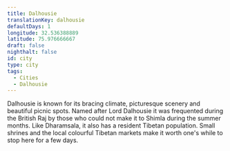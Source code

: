 ```yaml
---
title: Dalhousie
translationKey: dalhousie
defaultDays: 1
longitude: 32.536388889
latitude: 75.976666667
draft: false
nighthalt: false
id: city
type: city
tags:
  - Cities
  - Dalhousie
---
```

Dalhousie is known for its bracing climate, picturesque scenery and beautiful picnic spots. Named after Lord Dalhousie it was frequented during the British Raj by those who could not make it to Shimla during the summer months. Like Dharamsala, it also has a resident Tibetan population. Small shrines and the local colourful Tibetan markets make it worth one's while to stop here for a few days.